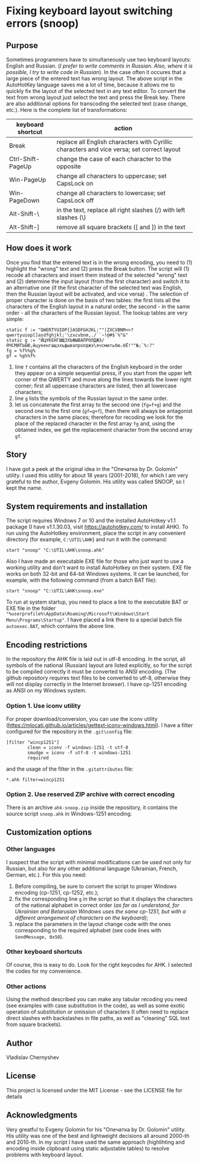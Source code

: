 # Fixing keyboard layout switching errors (snoop)
## Purpose
Sometimes programmers have to simultaneously use two keyboard layouts: English and Russian.
(_I prefer to write comments in Russian. Also, where it is possible, I try to write code in Russian_).
In the case often it occures that a large piece of the entered text has wrong layout.
The above script in the AutoHotKey language saves me a lot of time, because it allows me to quickly fix the layout of the selected text in any text editor.
To convert the text from wrong layout just select the text and press the Break key.
There are also additional options for transcoding the selected text (case change, etc.). Here is the complete list of transformations:

| keyboard shortcut |action |
| ----- | ----- |
| Break | replace all English characters with Cyrillic characters and vice versa; set correct layout |
| Ctrl-Shift-PageUp | change the case of each character to the opposite |
| Win-PageUp | change all characters to uppercase; set CapsLock on |
| Win-PageDown | change all characters to lowercase; set CapsLock off |
| Alt-Shift-\\ | in the text, replace all right slashes (/) with left slashes (\\) |
| Alt-Shift-] | remove all square brackets (\[ and \]) in the text |

## How does it work
Once you find that the entered text is in the wrong encoding, you need to (1) highlight the "wrong" text and (2) press the Break button.
The script will (1) recode all characters and insert them instead of the selected "wrong" text and 
(2) determine the input layout (from the first character) and switch it to an alternative one (if the first character of the selected text was English, then the Russian layout will be activated, and vice versa) .
The selection of proper character is done on the basis of two tables: the first lists all the characters of the English layout in a natural order, the second - in the same order - all the characters of the Russian layout.
The lookup tables are very simple:
```AutoHotkey
static f := "QWERTYUIOP{}ASDFGHJKL:""|ZXCVBNM<>?qwertyuiop[]asdfghjkl;'\zxcvbnm,./``~!@#$`%^&"
static g := "ЙЦУКЕНГШЩЗХЪФЫВАПРОЛДЖЭ/ЯЧСМИТЬБЮ,йцукенгшщзхъфывапролджэ\ячсмитьбю.ёЁ!""№;`%:?"
fg = %f%%g%
gf = %g%%f%
```
1. line `f` contains all the characters of the English keyboard in the order they appear on a simple sequential press, if you start from the upper left corner of the QWERTY and move along the lines towards the lower right corner;
first all uppercase characters are listed, then all lowercase characters;
2. line `g` lists the symbols of the Russian layout in the same order.
3. let us concatenate the first array to the second one (`fg=f+g`) and the second one to the first one (`gf=g+f`), then there will always be antagonist characters in the same places;
therefore for recoding we look for the place of the replaced character in the first array `fg` and, using the obtained index, we get the replacement character from the second array `gf`.

## Story
I have got a peek at the original idea in the "Опечатка by Dr. Golomin" utility. I used this utility for about 18 years (2001-2018), for which I am very grateful to the author, Evgeny Golomin.
His utility was called SNOOP, so I kept the name.

## System requirements and installation
The script requires Windows 7 or 10 and the installed AutoHotkey v1.1 package (I have v1.1.30.03, visit https://autohotkey.com/ to install AHK).
To run using the AutoHotkey environment, place the script in any convenient directory (for example, `C:\UTIL\AHK`) and run it with the command:
```CMD
start "snoop" "C:\UTIL\AHK\snoop.ahk"
```
Аlso I have made an executable EXE file for those who just want to use a working utility and don't want to install AutoHotkey on their system.
EXE file works on both 32-bit and 64-bit Windows systems. It can be launched, for example, with the following command (from a batch BAT file):
```CMD
start "snoop" "C:\UTIL\AHK\snoop.exe"
```
To run at system startup, you need to place a link to the executable BAT or EXE file in the folder `"%userprofile%\AppData\Roaming\Microsoft\Windows\Start Menu\Programs\Startup"`.
I have placed a link there to a special batch file `autoexec.BAT`, which contains the above line.

## Encoding restrictions
In the repository the AHK file is laid out in utf-8 encoding.
In the script, all symbols of the national (Russian) layout are listed explicitly, so for the script to be compiled correctly it must be converted to ANSI encoding.
(The github repository requires text files to be converted to utf-8, otherwise they will not display correctly in the Internet browser).
I have cp-1251 encoding as ANSI on my Windows system.
### Option 1. Use iconv utility
For proper download/conversion, you can use the iconv utility (https://mlocati.github.io/articles/gettext-iconv-windows.html).
I have a filter configured for the repository in the `.git\config` file:

```
[filter "wincp1251"]
        clean = iconv -f windows-1251 -t utf-8
        smudge = iconv -f utf-8 -t windows-1251
        required
```
and the usage of the filter in the `.gitattributes` file: 
```
*.ahk filter=wincp1251
```
### Option 2. Use reserved ZIP archive with correct encoding
There is an archive `ahk-snoop.zip` inside the repository, it contains the source script `snoop.ahk` in Windows-1251 encoding.

## Customization options
### Other languages
I suspect that the script with minimal modifications can be used not only for Russian, but also for any other additional language (Ukrainian, French, German, etc.).
For this you need:
1. Before compiling, be sure to convert the script to proper Windows encoding (cp-1251, cp-1252, etc.);
2. fix the corresponding line `g` in the script so that it displays the characters of the national alphabet in correct order
 (_as far as I understand, for Ukrainian and Belarusian Windows uses the same cp-1251, but with a different arrangement of characters on the keyboard)_;
3. replace the parameters in the layout change code with the ones corresponding to the required alphabet (see code lines with `SendMessage, 0x50`).
### Other keyboard shortcuts
Of course, this is easy to do. Look for the right keycodes for AHK. I selected the codes for my convenience.
### Other actions
Using the method described you can make any tabular recoding you need (see examples with case substitution in the code),
as well as some exotic operation of substitution or omission of characters (I often need to replace direct slashes with backslashes in file paths, as well as "cleaning" SQL text from square brackets).

## Author
Vladislav Chernyshev

## License
This project is licensed under the MIT License - see the LICENSE file for details

## Acknowledgments
Very greatful to Evgeny Golomin for his "Опечатка by Dr. Golomin" utility. His utility was one of the best and lightweight decisions all around 2000-th and 2010-th. 
In my script I have used the same approach (highlihting and encoding inside clipboard using static adjustable tables) to resolve problems with keyboard layout.
